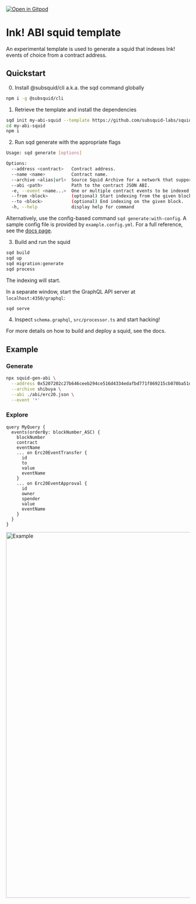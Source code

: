 [![Open in Gitpod](https://gitpod.io/button/open-in-gitpod.svg)](https://gitpod.io/#https://github.com/subsquid-labs/squid-ink-abi-template)


# Ink! ABI squid template

An experimental template is used to generate a squid that indexes Ink! events of choice from a contract address.

## Quickstart

0. Install @subsquid/cli a.k.a. the sqd command globally

```bash
npm i -g @subsquid/cli
```

1. Retrieve the template and install the dependencies

```bash
sqd init my-abi-squid --template https://github.com/subsquid-labs/squid-ink-abi-template/
cd my-abi-squid
npm i
```

2. Run sqd generate with the appropriate flags

```bash
Usage: sqd generate [options]

Options:
  --address <contract>   Contract address.
  --name <name>          Contract name.
  --archive <alias|url>  Source Squid Archive for a network that supports 'contracts' pallet. Can be a URL or an alias defined by @subsquid/archive-registry.
  --abi <path>           Path to the contract JSON ABI.
  -e, --event <name...>  One or multiple contract events to be indexed. '*' indexes all events defined in the ABI. (default: [])
  --from <block>         (optional) Start indexing from the given block.
  --to <block>           (optional) End indexing on the given block.
  -h, --help             display help for command
```

Alternatively, use the config-based command `sqd generate:with-config`. A sample config file is provided by `example.config.yml`. For a full reference, see the [docs page](https://docs.subsquid.io/basics/squid-gen/#configuration).

3. Build and run the squid

```bash
sqd build
sqd up
sqd migration:generate
sqd process
```

The indexing will start.

In a separate window, start the GraphQL API server at `localhost:4350/graphql`:

```bash
sqd serve
```

4. Inspect `schema.graphql`, `src/processor.ts` and start hacking!

For more details on how to build and deploy a squid, see the docs.

## Example

### Generate
```bash
npx squid-gen-abi \
  --address 0x5207202c27b646ceeb294ce516d4334edafbd771f869215cb070ba51dd7e2c72 \
  --archive shibuya \
  --abi ./abi/erc20.json \
  --event '*'
```
### Explore
```gql
query MyQuery {
  events(orderBy: blockNumber_ASC) {
    blockNumber
    contract
    eventName
    ... on Erc20EventTransfer {
      id
      to
      value
      eventName
    }
    ... on Erc20EventApproval {
      id
      owner
      spender
      value
      eventName
    }
  }
}
```
<img width="1000" alt="Example" src="https://user-images.githubusercontent.com/27631177/226672019-7f1ae79f-27a5-445c-a708-e2470ed64908.png">
